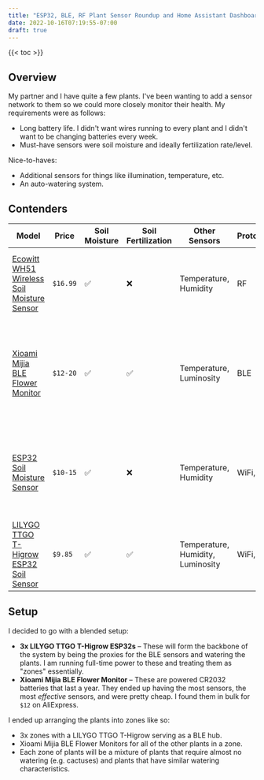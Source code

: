 ```yaml
---
title: "ESP32, BLE, RF Plant Sensor Roundup and Home Assistant Dashboard"
date: 2022-10-16T07:19:55-07:00
draft: true
---
```


{{< toc >}}

## Overview

My partner and I have quite a few plants. I've been wanting to add a sensor network to them so we could more closely monitor their health. My requirements were  as follows:

* Long battery life. I didn't want wires running to every plant and I didn't want to be changing batteries every week.
* Must-have sensors were soil moisture and ideally fertilization rate/level.

Nice-to-haves:

* Additional sensors for things like illumination, temperature, etc.
* An auto-watering system. 

## Contenders

| Model | Price | Soil Moisture | Soil Fertilization | Other Sensors | Protocols | Notes |
| ---- | ----| ---- | ---- | ---- | ---- | ---- | 
| [Ecowitt WH51 Wireless Soil Moisture Sensor](https://www.ecowitt.com/shop/goodsDetail/19) | `$16.99` | ✅ | ❌ | Temperature, Humidity | RF | Requires a base station. Each base station can only handle 8 sensors. |
| [Xioami Mijia BLE Flower Monitor](https://www.aliexpress.us/item/2255800399707249.html) | `$12-20` | ✅ | ✅ | Temperature, Luminosity | BLE | There are *two* versions of this sensor. It's important to get the `HHCCJCY01` rather than the `HHCCJCY10` |
| [ESP32 Soil Moisture Sensor](https://www.aliexpress.us/item/3256803006424429.html) | `$10-15` | ✅ | ❌ | Temperature, Humidity | WiFi, BLE | Battery doesn't last very long. Max is 5-7 days. Deep sleep support required soldering. |
| [LILYGO TTGO T-Higrow ESP32 Soil Sensor](http://www.lilygo.cn/prod_view.aspx?TypeId=50033&Id=1172) | `$9.85` | ✅ | ✅ | Temperature, Humidity, Luminosity | WiFi, BLE | They offer a nice case and a [water pump attachment](https://www.aliexpress.us/item/3256803314634205.html). |

## Setup 

I decided to go with a blended setup: 

* **3x LILYGO TTGO T-Higrow ESP32s** – These will form the backbone of the system by being the proxies for the BLE sensors and watering the plants. I am running full-time power to these and treating them as "zones" essentially.
* **Xioami Mijia BLE Flower Monitor** – These are powered CR2032 batteries that last a year. They ended up having the most sensors, the most _effective_ sensors, and were pretty cheap. I found them in bulk for `$12` on AliExpress.

I ended up arranging the plants into zones like so: 

* 3x zones with a LILYGO TTGO T-Higrow serving as a BLE hub.
* Xioami Mijia BLE Flower Monitors for all of the other plants in a zone.
* Each zone of plants will be a mixture of plants that require almost no watering (e.g. cactuses) and plants that have similar watering characteristics. 


